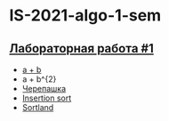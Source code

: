 # IS-2021-algo-1-sem
## [Лабораторная работа #1](https://github.com/c0n5umer/IS-2021-algo-1-sem/tree/master/Lab1)
- [a + b](https://github.com/c0n5umer/IS-2021-algo-1-sem/blob/master/Lab1/A/main.py)
- a + b^{2}
- [Черепашка](https://github.com/c0n5umer/IS-2021-algo-1-sem/blob/master/Lab1/C/C/main.cpp)
- [Insertion sort](https://github.com/c0n5umer/IS-2021-algo-1-sem/blob/master/Lab1/D/D/main.cpp)
- [Sortland](https://github.com/c0n5umer/IS-2021-algo-1-sem/blob/master/Lab1/E/E/main.cpp)
